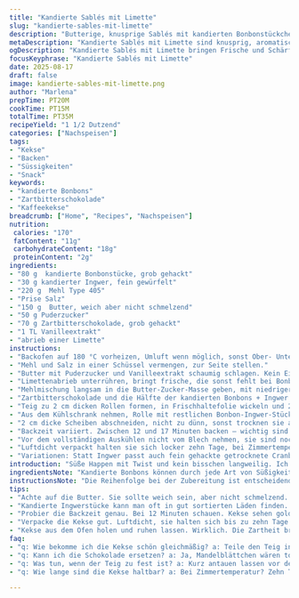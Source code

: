 ```yaml
---
title: "Kandierte Sablés mit Limette"
slug: "kandierte-sables-mit-limette"
description: "Butterige, knusprige Sablés mit kandierten Bonbonstückchen und einem frischen Limetten-Twist. Statt weißer Schokolade sorgt Zartbitterschokolade für eine herbere Note. Weniger Zucker, dafür ein Hauch Vanille. Die Bonbons ersetzen wir zu 70 Prozent durch kandierte Ingwerstücke – bringt Schärfe und Textur. Im Ofen nicht nur Zeit, sondern Farbe und Geruch beachten. Die Kekse werden an den Rändern leicht goldbraun, der Duft von Butter und Ingwer spürt man sofort. Perfekt zum Nachmittagskaffee. Zutaten teilweise reduziert, Ablauf geändert, damit der Teig schön locker bleibt. "
metaDescription: "Kandierte Sablés mit Limette sind knusprig, aromatisch und perfekt für den Nachmittagskaffee. Die Kombination aus Ingwer und Schokolade ist einzigartig."
ogDescription: "Kandierte Sablés mit Limette bringen Frische und Schärfe in jeden Bissen. Ideal für Liebhaber von besonderen Keksen."
focusKeyphrase: "Kandierte Sablés mit Limette"
date: 2025-08-17
draft: false
image: kandierte-sables-mit-limette.png
author: "Marlena"
prepTime: PT20M
cookTime: PT15M
totalTime: PT35M
recipeYield: "1 1/2 Dutzend"
categories: ["Nachspeisen"]
tags:
- "Kekse"
- "Backen"
- "Süssigkeiten"
- "Snack"
keywords:
- "kandierte Bonbons"
- "Zartbitterschokolade"
- "Kaffeekekse"
breadcrumb: ["Home", "Recipes", "Nachspeisen"]
nutrition: 
 calories: "170"
 fatContent: "11g"
 carbohydrateContent: "18g"
 proteinContent: "2g"
ingredients:
- "80 g  kandierte Bonbonstücke, grob gehackt"
- "30 g kandierter Ingwer, fein gewürfelt"
- "220 g  Mehl Type 405"
- "Prise Salz"
- "150 g  Butter, weich aber nicht schmelzend"
- "50 g Puderzucker"
- "70 g Zartbitterschokolade, grob gehackt"
- "1 TL Vanilleextrakt"
- "abrieb einer Limette"
instructions:
- "Backofen auf 180 °C vorheizen, Umluft wenn möglich, sonst Ober- Unterhitze. Ein Backblech mit Backpapier auslegen."
- "Mehl und Salz in einer Schüssel vermengen, zur Seite stellen."
- "Butter mit Puderzucker und Vanilleextrakt schaumig schlagen. Kein Eischnee, aber luftig und hell, das braucht Zeit – nicht hetzen."
- "Limettenabrieb unterrühren, bringt frische, die sonst fehlt bei Bonbons."
- "Mehlmischung langsam in die Butter-Zucker-Masse geben, mit niedriger Geschwindigkeit mischen oder per Hand, bis gerade vereint, nicht zu viel kneten."
- "Zartbitterschokolade und die Hälfte der kandierten Bonbons + Ingwer vorsichtig unterheben, darf nicht brechen oder zu sehr vermischt werden."
- "Teig zu 2 cm dicken Rollen formen, in Frischhaltefolie wickeln und 20 Minuten kalt stellen. Das stabilisiert den Teig, sonst verläuft er zu sehr."
- "Aus dem Kühlschrank nehmen, Rolle mit restlichen Bonbon-Ingwer-Stücken bestreuen und leicht andrücken. Rolle vorsichtig in Bonbons wälzen, mit den Händen formen, so klebt alles."
- "2 cm dicke Scheiben abschneiden, nicht zu dünn, sonst trocknen sie aus, auf das Blech legen, genug Abstand lassen, die laufen minimal."
- "Backzeit variiert. Zwischen 12 und 17 Minuten backen – wichtig sind Farbe und Geruch. Kekse sollen goldgelb an den Rändern sein, der Butterduft dominiert, Backgeruch leicht würzig durch Ingwer."
- "Vor dem vollständigen Auskühlen nicht vom Blech nehmen, sie sind noch weich und zerfallen leicht. Erst fest werden lassen, sonst brechen sie."
- "Luftdicht verpackt halten sie sich locker zehn Tage, bei Zimmertemperatur, wenn draußen warm, besser kühl lagern."
- "Variationen: Statt Ingwer passt auch fein gehackte getrocknete Cranberries oder Orangenschale. Schokolade kann durch Mandelblättchen ersetzt werden, für mehr Crunch."
introduction: "Süße Happen mit Twist und kein bisschen langweilig. Ich hab viel Kuschel-Keks probiert, aber die Kombination aus Butter, knackigen Bonbons und einer kleinen Schärfe von Ingwer macht den Unterschied, den man erst nach zwei, drei Keksen wirklich merkt. Limette bringt diese Frische, die man unbedingt braucht, wenn die Schokolade sich mit dem Zucker paart. Klar, keine Eier, keine Nüsse, trotzdem Struktur – das ist Kunst. Man muss auf den Teig hören, nicht nur auf die Uhr. Manchmal gehe ich rein nach Geruch – kaum was entfaltet sich aromatischer als Butter, Zucker und Ingwer, während sie sanft im Ofen tanzen. Fotografieren kann man das Aroma nicht. "
ingredientsNote: "Kandierte Bonbons können durch jede Art von Süßigkeiten ersetzt werden, die gut aushärten und beim Backen nicht schmelzen, etwa Karamellstückchen. Kandierten Ingwer findet man im gut sortierten Supermarkt oder asiatischen Spezialitätenladen. Der Abrieb von Limette gibt eine angenehme Frische, aber keine Menge, die den Teig verwässert. Die Butter sollte weich sein, nicht schmelzend, damit sie sich gut mit Zucker verbindet. Puderzucker sorgt für mehr Feuchtigkeit als Kristallzucker. Zartbitterschokolade bringt Tiefe, weiße Schokolade ist zu süß in dem Kontext. Falls nicht vorhanden, Mandeln oder Haselnüsse fein gehackt als Ersatz für Schokolade möglich, bringt Crunch statt Süße, macht den Keks interessanter. Mehl am besten vorher sieben, so wird der Teig lockerer und klumpt nicht."
instructionsNote: "Die Reihenfolge bei der Zubereitung ist entscheidend, damit keine Überarbeitung des Teigs passiert. Zuerst trockene Zutaten mischen, dann Butter mit Zucker und Vanille schaumig – so nimmt der Teig Luft auf. Ist der Teig zu fest, vor dem Rollen kurz antauen lassen, sonst bricht er. Für gleichmäßige Kekse halbiere den Teig in Rollen mit 2 cm Durchmesser, kühle sie vorher, dann schneidest du saubere Scheiben. Bonbons und Ingwer erst nach dem Kneten untermischen, sonst verteilen sie sich nicht gleichmäßig. Backzeit nicht starr nehmen. Die Kekse zeigen beim Rand, ob sie fertig sind: Wenn er anfängt, sich goldgelb zu färben, sind sie fertig. Innen bleiben sie noch weich und werden beim Auskühlen fest. Nach dem Backen 5 Minuten auf dem Blech lassen, sie sind noch empfindlich, erst dann vorsichtig auf ein Kuchengitter legen. Für Feierabendbäcker: Teig lässt sich auch einfrieren, einfach in Scheiben schneiden, gefroren backen, Zeit +2-3 Minuten."
tips:
- "Achte auf die Butter. Sie sollte weich sein, aber nicht schmelzend. Das sorgt für die richtige Konsistenz. Zu feste Butter macht den Teig bröckelig. Zu weiche macht es schwieriger."
- "Kandierte Ingwerstücke kann man oft in gut sortierten Läden finden. Ginger in 100%? Ja, aber variieren, z.B. getrocknete Cranberries oder Zitronenschale. Das bringt andere Aromen, interessant."
- "Probier die Backzeit genau. Bei 12 Minuten schauen. Kekse sehen goldbraun aus an den Rändern? Riecht nach Butter und Ingwer? Dann sind sie gut. Zu lange backen, und sie sind trocken."
- "Verpacke die Kekse gut. Luftdicht, sie halten sich bis zu zehn Tage. Bei warmen Temperaturen besser kühl lagern. Sie verlieren Aroma, wenn sie trocken stehen."
- "Kekse aus dem Ofen holen und ruhen lassen. Wirklich. Die Zartheit braucht Zeit, um sich zu setzen. Erst dann auf ein Kuchengitter legen. Ansonsten brechen sie."
faq:
- "q: Wie bekomme ich die Kekse schön gleichmäßig? a: Teile den Teig in Portionen. Mehl sieben vor dem Mischen. Dann kühlen für saubere Scheiben."
- "q: Kann ich die Schokolade ersetzen? a: Ja, Mandelblättchen wären toll. Müssen die Schokoladenstückchen richtig verteilt werden, nicht zu viel kneten."
- "q: Was tun, wenn der Teig zu fest ist? a: Kurz antauen lassen vor dem Rollen. Manchmal braucht der Teig einfach auch mehr Zeit zum Entspannen, damit er nicht bricht."
- "q: Wie lange sind die Kekse haltbar? a: Bei Zimmertemperatur? Zehn Tage, aber kühl lagern bei Wärme. Schneiden und einfrieren, besonders praktisch für späteres Backen."

---
```

